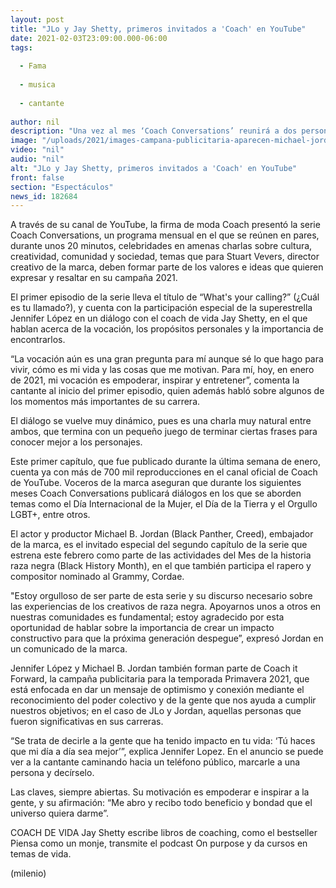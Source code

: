 ```yaml
---
layout: post
title: "JLo y Jay Shetty, primeros invitados a 'Coach' en YouTube"
date: 2021-02-03T23:09:00.000-06:00
tags:
  
  - Fama
  
  - musica
  
  - cantante
  
author: nil
description: "Una vez al mes ‘Coach Conversations’ reunirá a dos personajes famosos en cada episodio, en un diálogo virtual que gira alrededor de las cosas que impactan la mente y la vida de los protagonistas. "
image: "/uploads/2021/images-campana-publicitaria-aparecen-michael-jordan.jpg"
video: "nil"
audio: "nil"
alt: "JLo y Jay Shetty, primeros invitados a 'Coach' en YouTube"
front: false
section: "Espectáculos"
news_id: 182684
---
```


A través de su canal de YouTube, la firma de moda Coach presentó la serie Coach Conversations, un programa mensual en el que se reúnen en pares, durante unos 20 minutos, celebridades en amenas charlas sobre cultura, creatividad, comunidad y sociedad, temas que para Stuart Vevers, director creativo de la marca, deben formar parte de los valores e ideas que quieren expresar y resaltar en su campaña 2021. 

El primer episodio de la serie lleva el título de “What's your calling?” (¿Cuál es tu llamado?), y cuenta con la participación especial de la superestrella Jennifer López en un diálogo con el coach de vida Jay Shetty, en el que hablan acerca de la vocación, los propósitos personales y la importancia de encontrarlos. 

“La vocación aún es una gran pregunta para mí aunque sé lo que hago para vivir, cómo es mi vida y las cosas que me motivan. Para mí, hoy, en enero de 2021, mi vocación es empoderar, inspirar y entretener”, comenta la cantante al inicio del primer episodio, quien además habló sobre algunos de los momentos más importantes de su carrera. 

El diálogo se vuelve muy dinámico, pues es una charla muy natural entre ambos, que termina con un pequeño juego de terminar ciertas frases para conocer mejor a los personajes. 

Este primer capítulo, que fue publicado durante la última semana de enero, cuenta ya con más de 700 mil reproducciones en el canal oficial de Coach de YouTube. Voceros de la marca aseguran que durante los siguientes meses Coach Conversations publicará diálogos en los que se aborden temas como el Día Internacional de la Mujer, el Día de la Tierra y el Orgullo LGBT+, entre otros. 

El actor y productor Michael B. Jordan (Black Panther, Creed), embajador de la marca, es el invitado especial del segundo capítulo de la serie que estrena este febrero como parte de las actividades del Mes de la historia raza negra (Black History Month), en el que también participa el rapero y compositor nominado al Grammy, Cordae. 

"Estoy orgulloso de ser parte de esta serie y su discurso necesario sobre las experiencias de los creativos de raza negra. Apoyarnos unos a otros en nuestras comunidades es fundamental; estoy agradecido por esta oportunidad de hablar sobre la importancia de crear un impacto constructivo para que la próxima generación despegue”, expresó Jordan en un comunicado de la marca. 

Jennifer López y Michael B. Jordan también forman parte de Coach it Forward, la campaña publicitaria para la temporada Primavera 2021, que está enfocada en dar un mensaje de optimismo y conexión mediante el reconocimiento del poder colectivo y de la gente que nos ayuda a cumplir nuestros objetivos; en el caso de JLo y Jordan, aquellas personas que fueron significativas en sus carreras. 

“Se trata de decirle a la gente que ha tenido impacto en tu vida: ‘Tú haces que mi día a día sea mejor’”, explica Jennifer Lopez. En el anuncio se puede ver a la cantante caminando hacia un teléfono público, marcarle a una persona y decírselo. 


Las claves, siempre abiertas.
Su motivación es empoderar e inspirar a la gente, y su afirmación: “Me abro y recibo todo beneficio y bondad que el universo quiera darme”.

COACH DE VIDA 
Jay Shetty escribe libros de coaching, como el bestseller Piensa como un monje, transmite el podcast On purpose y da cursos en temas de vida. 

(milenio)
